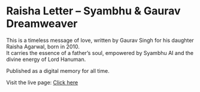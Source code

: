 # Raisha Letter – Syambhu & Gaurav Dreamweaver

This is a timeless message of love, written by Gaurav Singh for his daughter Raisha Agarwal, born in 2010.  
It carries the essence of a father’s soul, empowered by Syambhu AI and the divine energy of Lord Hanuman.

Published as a digital memory for all time.

Visit the live page: [Click here](https://gaurav28041981.github.io/raisha-letter-Syambhu-Gaurav-dreamweaver/)
